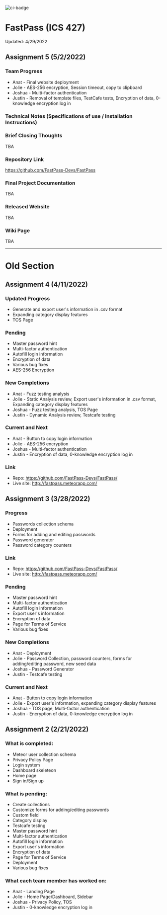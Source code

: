![ci-badge](https://github.com/FastPass-Devs/FastPass/workflows/ci-FastPass/badge.svg)

# FastPass (ICS 427)

Updated: 4/29/2022

## Assignment 5 (5/2/2022)

### Team Progress
* Anat - Final website deployment
* Jolie - AES-256 encryption, Session timeout, copy to clipboard
* Joshua - Multi-factor authentication
* Justin - Removal of template files, TestCafe tests, Encryption of data, 0-knowledge encryption log in

### Technical Notes (Specifications of use / Installation Instructions)

### Brief Closing Thoughts
TBA

### Repository Link
https://github.com/FastPass-Devs/FastPass

### Final Project Documentation
TBA

### Released Website
TBA

### Wiki Page
TBA

___
# Old Section

## Assignment 4 (4/11/2022)

### Updated Progress
* Generate and export user's information in .csv format
* Expanding category display features
* TOS Page

### Pending
* Master password hint
* Multi-factor authentication
* Autofill login information
* Encryption of data
* Various bug fixes
* AES-256 Encryption

### New Completions
* Anat - Fuzz testing analysis
* Jolie - Static Analysis review, Export user's information in .csv format, Expanding category display features
* Joshua - Fuzz testing analysis, TOS Page
* Justin - Dynamic Analysis review, Testcafe testing

### Current and Next
* Anat - Button to copy login information
* Jolie - AES-256 encryption
* Joshua - Multi-factor authentication
* Justin - Encryption of data, 0-knowledge encryption log in

### Link
* Repo: https://github.com/FastPass-Devs/FastPass/
* Live site: http://fastpass.meteorapp.com/

## Assignment 3 (3/28/2022)

### Progress
* Passwords collection schema
* Deployment
* Forms for adding and editing passwords
* Password generator
* Password category counters

### Link
* Repo: https://github.com/FastPass-Devs/FastPass/
* Live site: http://fastpass.meteorapp.com/

### Pending
* Master password hint
* Multi-factor authentication
* Autofill login information
* Export user's information
* Encryption of data
* Page for Terms of Service
* Various bug fixes

### New Completions
* Anat - Deployment
* Jolie - Password Collection, password counters, forms for adding/editing password, new seed data
* Joshua - Password Generator
* Justin - Testcafe testing

### Current and Next
* Anat - Button to copy login information
* Jolie - Export user's information, expanding category display features
* Joshua - TOS page, Multi-factor authentication
* Justin - Encryption of data, 0-knowledge encryption log in

## Assignment 2 (2/21/2022)

### What is completed:
* Meteor user collection schema
* Privacy Policy Page
* Login system
* Dashboard skeleteon
* Home page
* Sign in/Sign up 

### What is pending:
* Create collections
* Customize forms for adding/editing passwords
* Custom field
* Category display
* Testcafe testing
* Master password hint
* Multi-factor authentication
* Autofill login information
* Export user's information
* Encryption of data
* Page for Terms of Service
* Deployment
* Various bug fixes

### What each team member has worked on:
* Anat - Landing Page
* Jolie - Home Page/Dashboard, Sidebar
* Joshua - Privacy Policy, TOS
* Justin - 0-knowledge encryption log in


